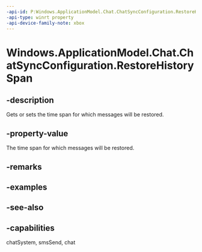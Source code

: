 ```yaml
---
-api-id: P:Windows.ApplicationModel.Chat.ChatSyncConfiguration.RestoreHistorySpan
-api-type: winrt property
-api-device-family-note: xbox
---
```


<!-- Property syntax
public Windows.ApplicationModel.Chat.ChatRestoreHistorySpan RestoreHistorySpan { get;  set; }
-->

# Windows.ApplicationModel.Chat.ChatSyncConfiguration.RestoreHistorySpan

## -description
Gets or sets the time span for which messages will be restored.

## -property-value
The time span for which messages will be restored.

## -remarks

## -examples

## -see-also

## -capabilities
chatSystem, smsSend, chat
